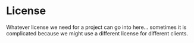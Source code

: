 # License

Whatever license we need for a project can go into here... sometimes it is
complicated because we might use a different license for different clients.
